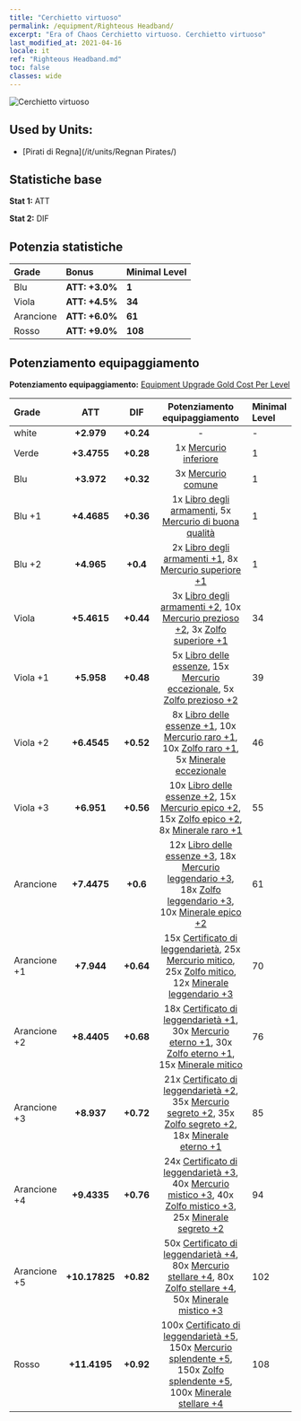 ```yaml
---
title: "Cerchietto virtuoso"
permalink: /equipment/Righteous Headband/
excerpt: "Era of Chaos Cerchietto virtuoso. Cerchietto virtuoso"
last_modified_at: 2021-04-16
locale: it
ref: "Righteous Headband.md"
toc: false
classes: wide
---
```


  ![Cerchietto virtuoso](/images/e/e_99013.png)

## Used by Units:

* [Pirati di Regna](/it/units/Regnan Pirates/) 


## Statistiche base
 **Stat 1:** ATT

 **Stat 2:** DIF

## Potenzia statistiche

  |     Grade    |   Bonus | Minimal Level | 
  |:-------------|:--------|:--------------| 
  | Blu | **ATT: +3.0%** | **1** | 
  | Viola | **ATT: +4.5%** | **34** | 
  | Arancione | **ATT: +6.0%** | **61** | 
  | Rosso | **ATT: +9.0%** | **108** | 


## Potenziamento equipaggiamento
 **Potenziamento equipaggiamento:** [Equipment Upgrade Gold Cost Per Level](/equipment/EquipmentUpgradeCostPerLevel/) 

  |          Grade      | ATT | DIF | Potenziamento equipaggiamento | Minimal Level |
  |:--------------------|:---------:|:---------:|:----------------:|:--------------|
  | white | **+2.979** | **+0.24** | - | - |
  | Verde | **+3.4755** | **+0.28** | 1x [Mercurio inferiore](/it/Items/mat_2/) | 1 |
  | Blu | **+3.972** | **+0.32** | 3x [Mercurio comune](/it/Items/mat_8/) | 1 |
  | Blu +1 | **+4.4685** | **+0.36** | 1x [Libro degli armamenti](/it/Items/mat_18/), 5x [Mercurio di buona qualità](/it/Items/mat_14/) | 1 |
  | Blu +2 | **+4.965** | **+0.4** | 2x [Libro degli armamenti +1](/it/Items/mat_25/), 8x [Mercurio superiore +1](/it/Items/mat_21/) | 1 |
  | Viola | **+5.4615** | **+0.44** | 3x [Libro degli armamenti +2](/it/Items/mat_32/), 10x [Mercurio prezioso +2](/it/Items/mat_28/), 3x [Zolfo superiore +1](/it/Items/mat_22/) | 34 |
  | Viola +1 | **+5.958** | **+0.48** | 5x [Libro delle essenze](/it/Items/mat_39/), 15x [Mercurio eccezionale](/it/Items/mat_35/), 5x [Zolfo prezioso +2](/it/Items/mat_29/) | 39 |
  | Viola +2 | **+6.4545** | **+0.52** | 8x [Libro delle essenze +1](/it/Items/mat_46/), 10x [Mercurio raro +1](/it/Items/mat_42/), 10x [Zolfo raro +1](/it/Items/mat_43/), 5x [Minerale eccezionale](/it/Items/mat_33/) | 46 |
  | Viola +3 | **+6.951** | **+0.56** | 10x [Libro delle essenze +2](/it/Items/mat_53/), 15x [Mercurio epico +2](/it/Items/mat_49/), 15x [Zolfo epico +2](/it/Items/mat_50/), 8x [Minerale raro +1](/it/Items/mat_40/) | 55 |
  | Arancione | **+7.4475** | **+0.6** | 12x [Libro delle essenze +3](/it/Items/mat_60/), 18x [Mercurio leggendario +3](/it/Items/mat_56/), 18x [Zolfo leggendario +3](/it/Items/mat_57/), 10x [Minerale epico +2](/it/Items/mat_47/) | 61 |
  | Arancione +1 | **+7.944** | **+0.64** | 15x [Certificato di leggendarietà](/it/Items/mat_67/), 25x [Mercurio mitico](/it/Items/mat_63/), 25x [Zolfo mitico](/it/Items/mat_64/), 12x [Minerale leggendario +3](/it/Items/mat_54/) | 70 |
  | Arancione +2 | **+8.4405** | **+0.68** | 18x [Certificato di leggendarietà +1](/it/Items/mat_74/), 30x [Mercurio eterno +1](/it/Items/mat_70/), 30x [Zolfo eterno +1](/it/Items/mat_71/), 15x [Minerale mitico](/it/Items/mat_61/) | 76 |
  | Arancione +3 | **+8.937** | **+0.72** | 21x [Certificato di leggendarietà +2](/it/Items/mat_81/), 35x [Mercurio segreto +2](/it/Items/mat_77/), 35x [Zolfo segreto +2](/it/Items/mat_78/), 18x [Minerale eterno +1](/it/Items/mat_68/) | 85 |
  | Arancione +4 | **+9.4335** | **+0.76** | 24x [Certificato di leggendarietà +3](/it/Items/mat_88/), 40x [Mercurio mistico +3](/it/Items/mat_84/), 40x [Zolfo mistico +3](/it/Items/mat_85/), 25x [Minerale segreto +2](/it/Items/mat_75/) | 94 |
  | Arancione +5 | **+10.17825** | **+0.82** | 50x [Certificato di leggendarietà +4](/it/Items/mat_95/), 80x [Mercurio stellare +4](/it/Items/mat_91/), 80x [Zolfo stellare +4](/it/Items/mat_92/), 50x [Minerale mistico +3](/it/Items/mat_82/) | 102 |
  | Rosso | **+11.4195** | **+0.92** | 100x [Certificato di leggendarietà +5](/it/Items/mat_102/), 150x [Mercurio splendente +5](/it/Items/mat_98/), 150x [Zolfo splendente +5](/it/Items/mat_99/), 100x [Minerale stellare +4](/it/Items/mat_89/) | 108 |

